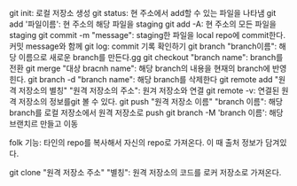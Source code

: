 git init: 로컬 저장소 생성
git status: 현 주소에서 add할 수 있는 파일을 나타냄
git add '파일이름': 현 주소의 해당 파일을 staging
git add -A: 현 주소의 모든 파일을 staging
git commit -m "message": staging한 파일을 local repo에 commit한다. 커밋 message와 함께
git log: commit 기록 확인하기
git branch "branch이름": 해당 이름으로 새로운 branch를 만든다.gg
git checkout "branch name": branch를 전환
git merge "대상 bracnh name": 해당 branch의 내용을 현재의 branch에 반영힌다.
git branch -d "branch name": 해당 branch를 삭제한다
git remote add "원격 저장소의 별칭" "원격 저장소의 주소": 원겨 저장소와 연결
git remote -v: 연결된 원격 저장소의 정보를git 볼 수 있다.
git push "원격 저장소 이름" "branch 이름": 해당 branch를 로컬 저장소에서 원격 저장소로 push
git branch -M 'branch 이름': 해당 브랜치르 만들고 이동

folk 기능: 타인의 repo를 복사해서 자신의 repo로 가져온다. 이 때 출처 정보가 담겨있다.

git clone "원격 저장소 주소" "별칭": 원격 저장소의 코드를 로커 저장소로 가져온다.
